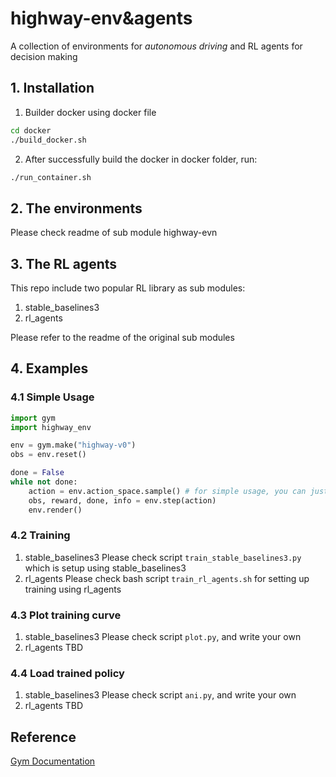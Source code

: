 # highway-env&agents
A collection of environments for *autonomous driving* and RL agents for decision making

## 1. Installation
1. Builder docker using docker file
```sh
cd docker
./build_docker.sh
```
2. After successfully build the docker 
in docker folder, run: 
```sh
./run_container.sh
```
## 2. The environments
Please check readme of sub module highway-evn

## 3. The RL agents
This repo include two popular RL library as sub modules:
1. stable_baselines3
2. rl_agents

Please refer to the readme of the original sub modules

## 4. Examples
### 4.1 Simple Usage
```python
import gym
import highway_env

env = gym.make("highway-v0")
obs = env.reset()

done = False
while not done:
    action = env.action_space.sample() # for simple usage, you can just sample action space
    obs, reward, done, info = env.step(action)
    env.render()
```

### 4.2 Training
1. stable_baselines3
Please check script `train_stable_baselines3.py` which is setup using stable_baselines3
2. rl_agents
Please check bash script `train_rl_agents.sh` for setting up training using rl_agents

### 4.3 Plot training curve
1. stable_baselines3
Please check script `plot.py`, and write your own
2. rl_agents
TBD

### 4.4 Load trained policy
1. stable_baselines3
Please check script `ani.py`, and write your own
2. rl_agents
TBD

## Reference 
[Gym Documentation](https://www.gymlibrary.ml/)